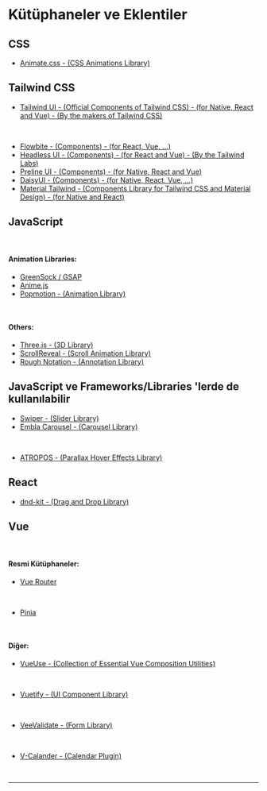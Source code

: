 # Kütüphaneler ve Eklentiler

## CSS

- [Animate.css - (CSS Animations Library)](https://animate.style/)

## Tailwind CSS

- [Tailwind UI - (Official Components of Tailwind CSS) - (for Native, React and Vue) - (By the makers of Tailwind CSS)](https://tailwindui.com/)

<br>

- [Flowbite - (Components) - (for React, Vue, ...)](https://flowbite.com/)
- [Headless UI - (Components) - (for React and Vue) - (By the Tailwind Labs)](https://headlessui.com/)
- [Preline UI - (Components) - (for Native, React and Vue)](https://preline.co/index.html)
- [DaisyUI - (Components) - (for Native, React, Vue, ...)](https://daisyui.com/)
- [Material Tailwind - (Components Library for Tailwind CSS and Material Design) - (for Native and React)](https://www.material-tailwind.com/)

## JavaScript

<br>

#### Animation Libraries:

- [GreenSock / GSAP](https://greensock.com/)
- [Anime.js](https://animejs.com/)
- [Popmotion - (Animation Library)](https://popmotion.io/)

<br>

#### Others:

- [Three.js - (3D Library)](https://threejs.org/)
- [ScrollReveal - (Scroll Animation Library)](https://scrollrevealjs.org/)
- [Rough Notation - (Annotation Library)](https://roughnotation.com/)

## JavaScript ve Frameworks/Libraries 'lerde de kullanılabilir

- [Swiper - (Slider Library)](https://swiperjs.com/)
- [Embla Carousel - (Carousel Library)](https://www.embla-carousel.com/)

<br>

- [ATROPOS - (Parallax Hover Effects Library)](https://atroposjs.com/)

## React

- [dnd-kit - (Drag and Drop Library)](https://dndkit.com/)

## Vue

<br>

#### Resmi Kütüphaneler:

- [Vue Router](https://router.vuejs.org/)

<br>

- [Pinia](https://pinia.vuejs.org/)

<br>

#### Diğer:

- [VueUse - (Collection of Essential Vue Composition Utilities)](https://vueuse.org/)

<br>

- [Vuetify - (UI Component Library)](https://vuetifyjs.com/en/)

<br>

- [VeeValidate - (Form Library)](https://vee-validate.logaretm.com/v4/)

<br>

- [V-Calander - (Calendar Plugin)](https://vcalendar.io/)

<br>

---
